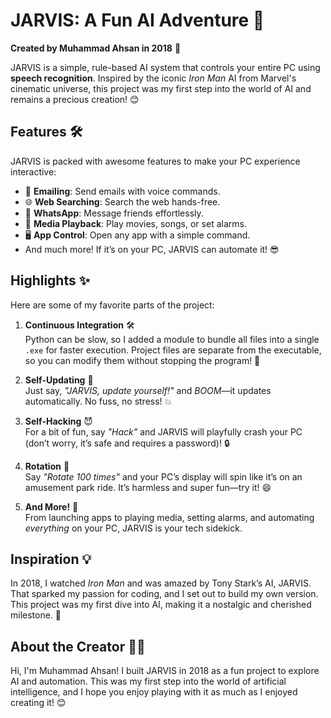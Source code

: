 # JARVIS: A Fun AI Adventure 🚀

**Created by Muhammad Ahsan in 2018** 🎉

JARVIS is a simple, rule-based AI system that controls your entire PC using **speech recognition**. Inspired by the iconic *Iron Man* AI from Marvel's cinematic universe, this project was my first step into the world of AI and remains a precious creation! 😊

## Features 🛠️
JARVIS is packed with awesome features to make your PC experience interactive:
- 📧 **Emailing**: Send emails with voice commands.
- 🌐 **Web Searching**: Search the web hands-free.
- 💬 **WhatsApp**: Message friends effortlessly.
- 🎵 **Media Playback**: Play movies, songs, or set alarms.
- 🖥️ **App Control**: Open any app with a simple command.
- And much more! If it’s on your PC, JARVIS can automate it! 😎

## Highlights ✨
Here are some of my favorite parts of the project:

1. **Continuous Integration** 🛠️  
   Python can be slow, so I added a module to bundle all files into a single `.exe` for faster execution. Project files are separate from the executable, so you can modify them without stopping the program! 🚄

2. **Self-Updating** 🔄  
   Just say, *"JARVIS, update yourself!"* and *BOOM*—it updates automatically. No fuss, no stress! 💥

3. **Self-Hacking** 😈  
   For a bit of fun, say *"Hack"* and JARVIS will playfully crash your PC (don’t worry, it’s safe and requires a password)! 🔒

4. **Rotation** 🎢  
   Say *"Rotate 100 times"* and your PC’s display will spin like it’s on an amusement park ride. It’s harmless and super fun—try it! 😄

5. **And More!** 🎉  
   From launching apps to playing media, setting alarms, and automating *everything* on your PC, JARVIS is your tech sidekick.

## Inspiration 💡
In 2018, I watched *Iron Man* and was amazed by Tony Stark’s AI, JARVIS. That sparked my passion for coding, and I set out to build my own version. This project was my first dive into AI, making it a nostalgic and cherished milestone. 🌟

## About the Creator 👨‍💻
Hi, I'm Muhammad Ahsan! I built JARVIS in 2018 as a fun project to explore AI and automation. This was my first step into the world of artificial intelligence, and I hope you enjoy playing with it as much as I enjoyed creating it! 😊
